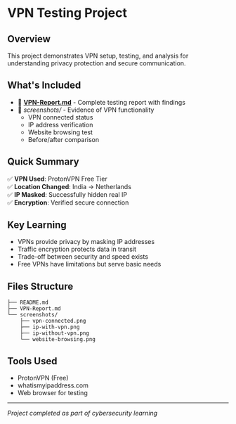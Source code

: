 # VPN Testing Project

## Overview
This project demonstrates VPN setup, testing, and analysis for understanding privacy protection and secure communication.

## What's Included
- 📄 **[VPN-Report.md](VPN-Report.md)** - Complete testing report with findings
- 📸 *screenshots/* - Evidence of VPN functionality
  - VPN connected status
  - IP address verification
  - Website browsing test
  - Before/after comparison
## Quick Summary
✅ **VPN Used**: ProtonVPN Free Tier  
✅ **Location Changed**: India → Netherlands  
✅ **IP Masked**: Successfully hidden real IP  
✅ **Encryption**: Verified secure connection  

## Key Learning
- VPNs provide privacy by masking IP addresses
- Traffic encryption protects data in transit
- Trade-off between security and speed exists
- Free VPNs have limitations but serve basic needs

## Files Structure
```
├── README.md
├── VPN-Report.md
└── screenshots/
    ├── vpn-connected.png
    ├── ip-with-vpn.png
    ├── ip-without-vpn.png
    └── website-browsing.png
```



## Tools Used
- ProtonVPN (Free)
- whatismyipaddress.com
- Web browser for testing

---
*Project completed as part of cybersecurity learning*
